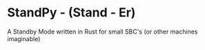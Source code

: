 # StandPy - (Stand - Er)
A Standby Mode written in Rust for small SBC's (or other machines imaginable)
